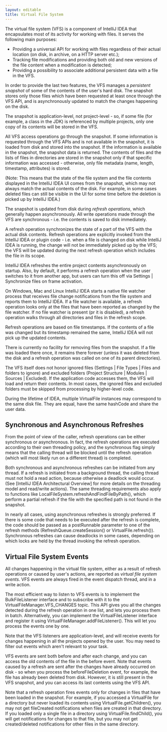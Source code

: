 ```yaml
---
layout: editable
title: Virtual File System
---
```


<!--
INITIAL_SOURCE https://confluence.jetbrains.com/display/IDEADEV/IntelliJ+IDEA+Virtual+File+System
-->



The virtual file system (VFS) is a component of IntelliJ IDEA that encapsulates most of its activity for working with files. It serves the following main purposes:

*  Providing a universal API for working with files regardless of their actual location (on disk, in archive, on a HTTP server etc.);
*  Tracking file modifications and providing both old and new versions of the file content when a modification is detected;
*  Providing a possibility to associate additional persistent data with a file in the VFS.

In order to provide the last two features, the VFS manages a _persistent snapshot_ of some of the contents of the user's hard disk. The snapshot stores only those files which have been requested at least once through the VFS API, and is asynchronously updated to match the changes happening on the disk.

The snapshot is application-level, not project-level - so, if some file (for example, a class in the JDK) is referenced by multiple projects, only one copy of its contents will be stored in the VFS.

All VFS access operations go through the snapshot. If some information is requested through the VFS APIs and is not available in the snapshot, it is loaded from disk and stored into the snapshot. If the information is available in the snapshot, the snapshot data is returned. The contents of files and the lists of files in directories are stored in the snapshot only if that specific information was accessed - otherwise, only file metadata (name, length, timestamp, attributes) is stored.

(Note: This means that the state of the file system and the file contents displayed in the IntelliJ IDEA UI comes from the snapshot, which may not always match the actual contents of the disk. For example, in some cases deleted files can still be visible in the UI for some time before the deletion is picked up by IntelliJ IDEA.)

The snapshot is updated from disk during _refresh operations_, which generally happen asynchronously. All write operations made through the VFS are synchronous - i.e. the contents is saved to disk immediately.

A refresh operation synchronizes the state of a part of the VFS with the actual disk contents. Refresh operations are explicitly invoked from the IntelliJ IDEA or plugin code - i.e. when a file is changed on disk while IntelliJ IDEA is running, the change will not be immediately picked up by the VFS; the VFS will be updated during the next refresh operation which includes the file in its scope.

IntelliJ IDEA refreshes the entire project contents asynchronously on startup. Also, by default, it performs a refresh operation when the user switches to it from another app, but users can turn this off via Settings \| Synchronize files on frame activation.

On Windows, Mac and Linux IntelliJ IDEA starts a native file watcher process that receives file change notifications from the file system and reports them to IntelliJ IDEA. If a file watcher is available, a refresh operation looks only at the files that have been reported as changed by the file watcher. If no file watcher is present (pr it is disabled), a refresh operation walks through all directories and files in the refresh scope.

Refresh operations are based on file timestamps. If the contents of a file was changed but its timestamp remained the same, IntelliJ IDEA will not pick up the updated contents.

There is currently no facility for removing files from the snapshot. If a file was loaded there once, it remains there forever (unless it was deleted from the disk and a refresh operation was called on one of its parent directories).

The VFS itself does not honor ignored files (Settings \| File Types \| Files and folders to ignore) and excluded folders (Project Structure \| Modules \| Sources \| Excluded). If the application code accesses them, the VFS will load and return their contents. In most cases, the ignored files and excluded folders must be skipped from processing by higher-level code.

During the lifetime of IDEA, multiple VirtualFile instances may correspond to the same disk file. They are equal, have the same hashCode and share the user data.

## Synchronous and Asynchronous Refreshes

From the point of view of the caller, refresh operations can be either synchronous or asynchronous. In fact, the refresh operations are executed according to their own threading policy, and the synchronous flag simply means that the calling thread will be blocked until the refresh operation (which will most likely run on a different thread) is completed.

Both synchronous and asynchronous refreshes can be initiated from any thread. If a refresh is initiated from a background thread, the calling thread must not hold a read action, because otherwise a deadlock would occur. (See [IntelliJ IDEA Architectural Overview] for more details on the threading model and read/write actions). The same threading requirements also apply to functions like LocalFileSystem.refreshAndFindFileByPath(), which perform a partial refresh if the file with the specified path is not found in the snapshot.

In nearly all cases, using asynchronous refreshes is strongly preferred. If there is some code that needs to be executed after the refresh is complete, the code should be passed as a postRunnable parameter to one of the refresh methods (RefreshQueue.createSession() or VirtualFile.refresh()). Synchronous refreshes can cause deadlocks in some cases, depending on which locks are held by the thread invoking the refresh operation.

## Virtual File System Events

All changes happening in the virtual file system, either as a result of refresh operations or caused by user's actions, are reported as _virtual file system events_. VFS events are always fired in the event dispatch thread, and in a write action.

The most efficient way to listen to VFS events is to implement the BulkFileListener interface and to subscribe with it to the VirtualFileManager.VFS_CHANGES topic. This API gives you all the changes detected during the refresh operation in one list, and lets you process them in batch. Alternatively, you can implement the VirtualFileListener interface and register it using VirtualFileManager.addFileListener(). This will let you process the events one by one.

Note that the VFS listeners are application-level, and will receive events for changes happening in all the projects opened by the user. You may need to filter out events which aren't relevant to your task.

VFS events are sent both before and after each change, and you can access the old contents of the file in the before event. Note that events caused by a refresh are sent after the changes have already occurred on disk - so when you process the beforeFileDeletion event, for example, the file has already been deleted from disk. However, it is still present in the VFS snapshot, and you can access its last contents using the VFS API.

Note that a refresh operation fires events only for changes in files that have been loaded in the snapshot. For example, if you accessed a VirtualFile for a directory but never loaded its contents using VirtualFile.getChildren(), you may not get fileCreated notifications when files are created in that directory. If you loaded only a single file in a directory using VirtualFile.findChild(), you will get notifications for changes to that file, but you may not get created/deleted notifications for other files in the same directory.

